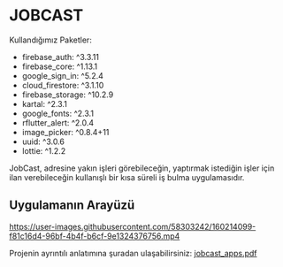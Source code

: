 # JOBCAST

Kullandığımız Paketler:
  - firebase_auth: ^3.3.11
  - firebase_core: ^1.13.1
  - google_sign_in: ^5.2.4
  - cloud_firestore: ^3.1.10
  - firebase_storage: ^10.2.9
  - kartal: ^2.3.1
  - google_fonts: ^2.3.1
  - rflutter_alert: ^2.0.4
  - image_picker: ^0.8.4+11
  - uuid: ^3.0.6
  - lottie: ^1.2.2


JobCast, adresine yakın işleri görebileceğin, yaptırmak istediğin işler için ilan verebileceğin kullanışlı bir kısa süreli iş bulma uygulamasıdır.

## Uygulamanın Arayüzü


https://user-images.githubusercontent.com/58303242/160214099-f81c16d4-96bf-4b4f-b6cf-9e1324376756.mp4


Projenin ayrıntılı anlatımına şuradan ulaşabilirsiniz:
[jobcast_apps.pdf](https://github.com/busraefee/jobjob/files/8349371/jobcast_apps.pdf)

